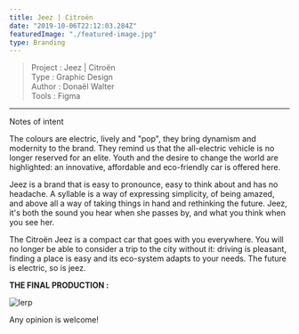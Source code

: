 ```yaml
---
title: Jeez | Citroën
date: "2019-10-06T22:12:03.284Z"
featuredImage: "./featured-image.jpg"
type: Branding
---
```

>Project : Jeez | Citroën<br>
>Type : Graphic Design<br>
>Author : Donaël Walter<br>
>Tools : Figma
----------------------------------------------------------

<div class="introP">
    Notes of intent

The colours are electric, lively and "pop", they bring dynamism and modernity to the brand. They remind us that the all-electric vehicle is no longer reserved for an elite. Youth and the desire to change the world are highlighted: an innovative, affordable and eco-friendly car is offered here.

Jeez is a brand that is easy to pronounce, easy to think about and has no headache. A syllable is a way of expressing simplicity, of being amazed, and above all a way of taking things in hand and rethinking the future. Jeez, it's both the sound you hear when she passes by, and what you think when you see her.

The Citroën Jeez is a compact car that goes with you everywhere. You will no longer be able to consider a trip to the city without it: driving is pleasant, finding a place is easy and its eco-system adapts to your needs. The future is electric, so is jeez.
</div>

**THE FINAL PRODUCTION :**

![lerp](./brand-book.png)

Any opinion is welcome! 